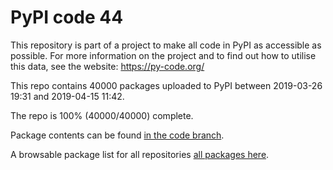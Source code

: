 # PyPI code 44

This repository is part of a project to make all code in PyPI as accessible as possible. For more information 
on the project and to find out how to utilise this data, see the website: https://py-code.org/

This repo contains 40000 packages uploaded to PyPI between 
2019-03-26 19:31 and 2019-04-15 11:42.

The repo is 100% (40000/40000) complete.

Package contents can be found [in the code branch](https://github.com/pypi-data/pypi-mirror-44/tree/code/packages).

A browsable package list for all repositories [all packages here](https://py-code.org/repositories/pypi-mirror-44).


